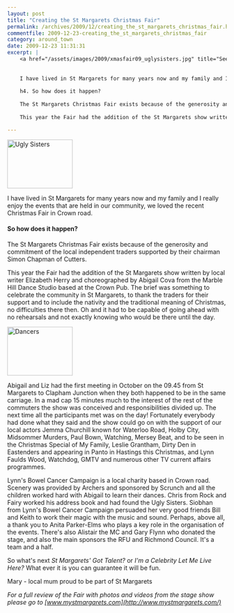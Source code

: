 ```yaml
---
layout: post
title: "Creating the St Margarets Christmas Fair"
permalink: /archives/2009/12/creating_the_st_margarets_christmas_fair.html
commentfile: 2009-12-23-creating_the_st_margarets_christmas_fair
category: around_town
date: 2009-12-23 11:31:31
excerpt: |
    <a href="/assets/images/2009/xmasfair09_uglysisters.jpg" title="See larger version of - Ugly Sisters"><img src="/assets/images/2009/xmasfair09_uglysisters_thumb.jpg" width="150" height="112" alt="Ugly Sisters" class="photo right" /></a>
    
    
    I have lived in St Margarets for many years now and my family and I really enjoy the events that are held in our community, we loved the recent Christmas Fair in Crown road.
    
    h4. So how does it happen?
    
    The St Margarets Christmas Fair exists because of the generosity and commitment of the local independent traders supported by their chairman Simon Chapman of Cutters.
    
    This year the Fair had the addition of the St Margarets show written by local writer Elizabeth Herry and choreographed by Abigail Cova from the Marble Hill Dance Studio based at the Crown Pub. The brief was something to celebrate the community in St Margarets, to thank the traders for their support and to include the nativity and the traditional meaning of Christmas, no difficulties there then. Oh and it had to be capable of going ahead with no rehearsals and not exactly knowing who would be there until the day.

---
```


<a href="/assets/images/2009/xmasfair09_uglysisters.jpg" title="See larger version of - Ugly Sisters"><img src="/assets/images/2009/xmasfair09_uglysisters_thumb.jpg" width="150" height="112" alt="Ugly Sisters" class="photo right" /></a>

I have lived in St Margarets for many years now and my family and I really enjoy the events that are held in our community, we loved the recent Christmas Fair in Crown road.

#### So how does it happen?

The St Margarets Christmas Fair exists because of the generosity and commitment of the local independent traders supported by their chairman Simon Chapman of Cutters.

This year the Fair had the addition of the St Margarets show written by local writer Elizabeth Herry and choreographed by Abigail Cova from the Marble Hill Dance Studio based at the Crown Pub. The brief was something to celebrate the community in St Margarets, to thank the traders for their support and to include the nativity and the traditional meaning of Christmas, no difficulties there then. Oh and it had to be capable of going ahead with no rehearsals and not exactly knowing who would be there until the day.

<a href="/assets/images/2009/xmasfair09_dancers.jpg" title="See larger version of - Dancers"><img src="/assets/images/2009/xmasfair09_dancers_thumb.jpg" width="150" height="112" alt="Dancers" class="photo right" /></a>

Abigail and Liz had the first meeting in October on the 09.45 from St Margarets to Clapham Junction when they both happened to be in the same carriage. In a mad cap 15 minutes much to the interest of the rest of the commuters the show was conceived and responsibilities divided up. The next time all the participants met was on the day! Fortunately everybody had done what they said and the show could go on with the support of our local actors Jemma Churchill known for Waterloo Road, Holby City, Midsommer Murders, Paul Bown, Watching, Mersey Beat, and to be seen in the Christmas Special of My Family, Leslie Grantham, Dirty Den in Eastenders and appearing in Panto in Hastings this Christmas, and Lynn Faulds Wood, Watchdog, GMTV and numerous other TV current affairs programmes.

Lynn's Bowel Cancer Campaign is a local charity based in Crown road. Scenery was provided by Archers and sponsored by Scrunch and all the children worked hard with Abigail to learn their dances. Chris from Rock and Fairy worked his address book and had found the Ugly Sisters. Siobhan from Lynn's Bowel Cancer Campaign persuaded her very good friends Bill and Keith to work their magic with the music and sound. Perhaps, above all, a thank you to Anita Parker-Elms who plays a key role in the organisation of the events. There's also Alistair the MC and Gary Flynn who donated the stage, and also the main sponsors the RFU and Richmond Council. It's a team and a half.

So what's next *St Margarets' Got Talent?* or *I'm a Celebrity Let Me Live Here?* What ever it is you can guarantee it will be fun.

Mary - local mum proud to be part of St Margarets

<em>For a full review of the Fair with photos and videos from the stage show please go to [www.mystmargarets.com](http://www.mystmargarets.com/)</em>
